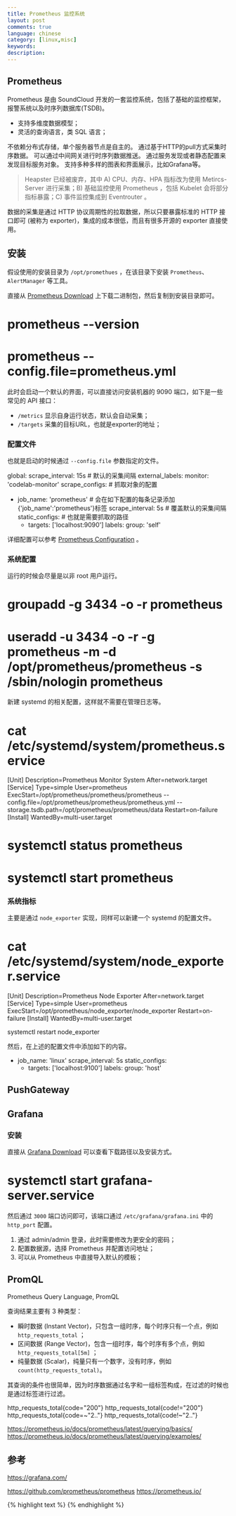```yaml
---
title: Prometheus 监控系统
layout: post
comments: true
language: chinese
category: [linux,misc]
keywords:
description:
---
```



<!-- more -->




## Prometheus

Prometheus 是由 SoundCloud 开发的一套监控系统，包括了基础的监控框架，报警系统以及时序列数据库(TSDB)。

* 支持多维度数据模型；
* 灵活的查询语言，类 SQL 语言；

不依赖分布式存储，单个服务器节点是自主的。
通过基于HTTP的pull方式采集时序数据。
可以通过中间网关进行时序列数据推送。
通过服务发现或者静态配置来发现目标服务对象。
支持多种多样的图表和界面展示，比如Grafana等。

> Heapster 已经被废弃，其中 A) CPU、内存、HPA 指标改为使用 Metircs-Server 进行采集；B) 基础监控使用 Prometheus ，包括 Kubelet 会将部分指标暴露；C) 事件监控集成到 Eventrouter 。

数据的采集是通过 HTTP 协议周期性的拉取数据，所以只要暴露标准的 HTTP 接口即可 (被称为 exporter)，集成的成本很低，而且有很多开源的 exporter 直接使用。

## 安装

假设使用的安装目录为 `/opt/promethues` ，在该目录下安装 `Prometheus`、`AlertManager` 等工具。

直接从 [Prometheus Download](https://prometheus.io/download/) 上下载二进制包，然后复制到安装目录即可。

# prometheus --version
# prometheus --config.file=prometheus.yml

此时会启动一个默认的界面，可以直接访问安装机器的 9090 端口，如下是一些常见的 API 接口：

* `/metrics` 显示自身运行状态，默认会自动采集；
* `/targets` 采集的目标URL，也就是exporter的地址；

### 配置文件

也就是启动的时候通过 `--config.file` 参数指定的文件。

global:
  scrape_interval:     15s # 默认的采集间隔
  external_labels:
    monitor: 'codelab-monitor'
scrape_configs:            # 抓取对象的配置
  - job_name: 'prometheus' # 会在如下配置的每条记录添加{'job_name':'prometheus'}标签
    scrape_interval: 5s    # 覆盖默认的采集间隔
	static_configs:        # 也就是需要抓取的路径
    - targets: ['localhost:9090']
	  labels:
	    group: 'self'

详细配置可以参考 [Prometheus Configuration](https://prometheus.io/docs/prometheus/latest/configuration/configuration/) 。

### 系统配置

运行的时候会尽量是以非 root 用户运行。

# groupadd -g 3434 -o -r prometheus
# useradd -u 3434 -o -r -g prometheus -m -d /opt/prometheus/prometheus -s /sbin/nologin prometheus

新建 systemd 的相关配置，这样就不需要在管理日志等。

# cat /etc/systemd/system/prometheus.service
[Unit]
Description=Prometheus Monitor System
After=network.target
[Service]
Type=simple
User=prometheus
ExecStart=/opt/prometheus/prometheus/prometheus --config.file=/opt/prometheus/prometheus/prometheus.yml --storage.tsdb.path=/opt/prometheus/prometheus/data
Restart=on-failure
[Install]
WantedBy=multi-user.target
# systemctl status prometheus
# systemctl start prometheus



### 系统指标

主要是通过 `node_exporter` 实现，同样可以新建一个 systemd 的配置文件。

# cat /etc/systemd/system/node_exporter.service
[Unit]
Description=Prometheus Node Exporter
After=network.target
[Service]
Type=simple
User=prometheus
ExecStart=/opt/prometheus/node_exporter/node_exporter
Restart=on-failure
[Install]
WantedBy=multi-user.target

systemctl restart node_exporter

然后，在上述的配置文件中添加如下的内容。

  - job_name: 'linux'
    scrape_interval: 5s
    static_configs:
    - targets: ['localhost:9100']
	  labels:
	    group: 'host'

## PushGateway

## Grafana

### 安装

直接从 [Grafana Download](https://grafana.com/grafana/download) 可以查看下载路径以及安装方式。

# systemctl start grafana-server.service

然后通过 `3000` 端口访问即可，该端口通过 `/etc/grafana/grafana.ini` 中的 `http_port` 配置。

1. 通过 admin/admin 登录，此时需要修改为更安全的密码；
2. 配置数据源，选择 Prometheus 并配置访问地址；
3. 可以从 Prometheus 中直接导入默认的模板；

## PromQL

Prometheus Query Language, PromQL

查询结果主要有 3 种类型：

* 瞬时数据 (Instant Vector)，只包含一组时序，每个时序只有一个点，例如 `http_requests_total` ；
* 区间数据 (Range Vector)，包含一组时序，每个时序有多个点，例如 `http_requests_total[5m]` ；
* 纯量数据 (Scalar)，纯量只有一个数字，没有时序，例如 `count(http_requests_total)`。

其查询的条件也很简单，因为时序数据通过名字和一组标签构成，在过滤的时候也是通过标签进行过滤。

http_requests_total{code="200"}
http_requests_total{code!="200"}
http_requests_total{code=~"2.."}
http_requests_total{code!~"2.."}

https://prometheus.io/docs/prometheus/latest/querying/basics/
https://prometheus.io/docs/prometheus/latest/querying/examples/

## 参考

https://grafana.com/

https://github.com/prometheus/prometheus
https://prometheus.io/



{% highlight text %}
{% endhighlight %}
